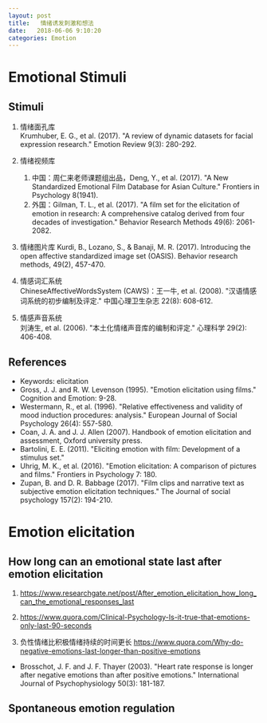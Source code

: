 ```yaml
---
layout: post
title:   情绪诱发刺激和想法
date:   2018-06-06 9:10:20
categories: Emotion
---
```


# Emotional Stimuli

## Stimuli

1. 情绪面孔库   
Krumhuber, E. G., et al. (2017). "A review of dynamic datasets for facial expression research." Emotion Review 9(3): 280-292.

2. 情绪视频库   
   1. 中国：周仁来老师课题组出品，Deng, Y., et al. (2017). "A New Standardized Emotional Film Database for Asian Culture." Frontiers in Psychology 8(1941).
   2. 外国：Gilman, T. L., et al. (2017). "A film set for the elicitation of emotion in research: A comprehensive catalog derived from four decades of investigation." Behavior Research Methods 49(6): 2061-2082.

3. 情绪图片库
  Kurdi, B., Lozano, S., & Banaji, M. R. (2017). Introducing the open affective standardized image set (OASIS). Behavior research methods, 49(2), 457-470.

4. 情感词汇系统   
  ChineseAffectiveWordsSystem (CAWS)：王一牛, et al. (2008). "汉语情感词系统的初步编制及评定." 中国心理卫生杂志 22(8): 608-612.
5. 情感声音系统  
   刘涛生, et al. (2006). "本土化情绪声音库的编制和评定." 心理科学 29(2): 406-408.

## References

* Keywords: elicitation
* Gross, J. J. and R. W. Levenson (1995). "Emotion elicitation using films." Cognition and Emotion: 9-28.
* Westermann, R., et al. (1996). "Relative effectiveness and validity of mood induction procedures: analysis." European Journal of Social Psychology 26(4): 557-580.
* Coan, J. A. and J. J. Allen (2007). Handbook of emotion elicitation and assessment, Oxford university press.
* Bartolini, E. E. (2011). "Eliciting emotion with film: Development of a stimulus set."
* Uhrig, M. K., et al. (2016). "Emotion elicitation: A comparison of pictures and films." Frontiers in Psychology 7: 180.
* Zupan, B. and D. R. Babbage (2017). "Film clips and narrative text as subjective emotion elicitation techniques." The Journal of social psychology 157(2): 194-210.


# Emotion elicitation

## How long can an emotional state last after emotion elicitation

1. https://www.researchgate.net/post/After_emotion_elicitation_how_long_can_the_emotional_responses_last

2. https://www.quora.com/Clinical-Psychology-Is-it-true-that-emotions-only-last-90-seconds

3. 负性情绪比积极情绪持续的时间更长 https://www.quora.com/Why-do-negative-emotions-last-longer-than-positive-emotions

* Brosschot, J. F. and J. F. Thayer (2003). "Heart rate response is longer after negative emotions than after positive emotions." International Journal of Psychophysiology 50(3): 181-187.


## Spontaneous emotion regulation
